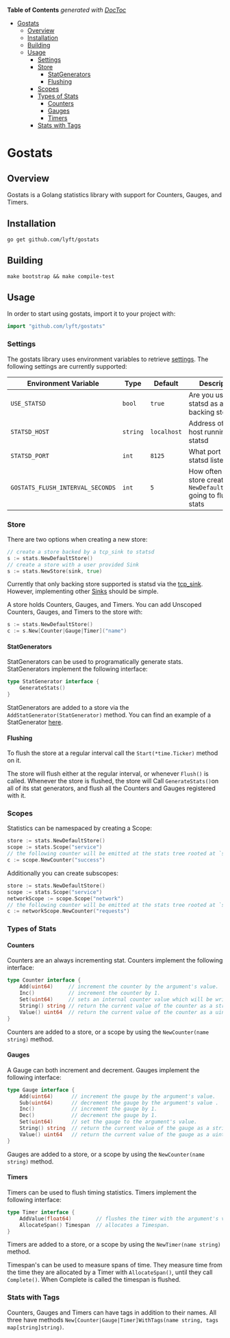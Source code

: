 <!-- START doctoc generated TOC please keep comment here to allow auto update -->
<!-- DON'T EDIT THIS SECTION, INSTEAD RE-RUN doctoc TO UPDATE -->
**Table of Contents**  *generated with [DocToc](https://github.com/thlorenz/doctoc)*

- [Gostats](#gostats)
  - [Overview](#overview)
  - [Installation](#installation)
  - [Building](#building)
  - [Usage](#usage)
    - [Settings](#settings)
    - [Store](#store)
      - [StatGenerators](#statgenerators)
      - [Flushing](#flushing)
    - [Scopes](#scopes)
    - [Types of Stats](#types-of-stats)
      - [Counters](#counters)
      - [Gauges](#gauges)
      - [Timers](#timers)
    - [Stats with Tags](#stats-with-tags)

<!-- END doctoc generated TOC please keep comment here to allow auto update -->

# Gostats

## Overview

Gostats is a Golang statistics library with support for Counters, Gauges, and Timers.

## Installation

```
go get github.com/lyft/gostats
```

## Building

```
make bootstrap && make compile-test
```

## Usage
 
In order to start using gostats, import it to your project with:

```Go
import "github.com/lyft/gostats"
```

### Settings

The gostats library uses environment variables to retrieve [settings](https://github.com/lyft/gostats/blob/master/settings.go).
The following settings are currently supported:


|Environment Variable|Type|Default|Description|
|---|---|---|---|
|`USE_STATSD`|`bool`|`true`|Are you using statsd as a backing store|
|`STATSD_HOST`|`string`|`localhost`|Address of the host running statsd|
|`STATSD_PORT`|`int`|`8125`|What port is statsd listening on|
|`GOSTATS_FLUSH_INTERVAL_SECONDS`|`int`|`5`|How often is the a store created by `NewDefaultStore()` going to flush stats|

### Store

There are two options when creating a new store: 

```Go
// create a store backed by a tcp_sink to statsd
s := stats.NewDefaultStore()
// create a store with a user provided Sink
s := stats.NewStore(sink, true)
```

Currently that only backing store supported is statsd via the [tcp_sink](https://github.com/lyft/gostats/blob/master/tcp_sink.go).
However, implementing other [Sinks](https://github.com/lyft/gostats/blob/master/sink.go) should be simple.

A store holds Counters, Gauges, and Timers. You can add Unscoped Counters, Gauges, and Timers to the store
with:

```Go
s := stats.NewDefaultStore()
c := s.New[Counter|Gauge|Timer]("name")
```

#### StatGenerators

StatGenerators can be used to programatically generate stats. StatGenerators implement the following interface:

```Go
type StatGenerator interface {
	GenerateStats()
}
```

StatGenerators are added to a store via the `AddStatGenerator(StatGenerator)` method. You can find an example of a 
StatGenerator [here](https://github.com/lyft/gostats/blob/master/runtime.go).

#### Flushing

To flush the store at a regular interval call the `Start(*time.Ticker)` method on it.

The store will flush either at the regular interval, or whenever `Flush()` is called. Whenever the store is flushed, 
the store will Call `GenerateStats()`on all of its stat generators, and flush all the Counters and Gauges registered with it.

### Scopes

Statistics can be namespaced by creating a Scope:

```Go
store := stats.NewDefaultStore()
scope := stats.Scope("service")
// the following counter will be emitted at the stats tree rooted at `service`.
c := scope.NewCounter("success")
```

Additionally you can create subscopes:

```Go
store := stats.NewDefaultStore()
scope := stats.Scope("service")
networkScope := scope.Scope("network")
// the following counter will be emitted at the stats tree rooted at `service.network`.
c := networkScope.NewCounter("requests")
```

### Types of Stats

#### Counters

Counters are an always incrementing stat. Counters implement the following interface:

```Go
type Counter interface {
	Add(uint64)     // increment the counter by the argument's value.
	Inc()           // increment the counter by 1.
	Set(uint64)     // sets an internal counter value which will be written in the next flush. Its use is discouraged as it may break always incrementing semantics.
	String() string // return the current value of the counter as a string.
	Value() uint64  // return the current value of the counter as a uint64.
}
```

Counters are added to a store, or a scope by using the `NewCounter(name string)` method.

#### Gauges

A Gauge can both increment and decrement. Gauges implement the following interface:

```Go
type Gauge interface {
	Add(uint64)      // increment the gauge by the argument's value.
	Sub(uint64)      // decrement the gauge by the argument's value .
	Inc()            // increment the gauge by 1.
	Dec()            // decrement the gauge by 1.
	Set(uint64)      // set the gauge to the argument's value.
	String() string  // return the current value of the gauge as a string.
	Value() uint64   // return the current value of the gauge as a uint64.
}
```

Gauges are added to a store, or a scope by using the `NewCounter(name string)` method.

#### Timers

Timers can be used to flush timing statistics. Timers implement the following interface:

```Go
type Timer interface {
	AddValue(float64)        // flushes the timer with the argument's value.
	AllocateSpan() Timespan  // allocates a Timespan.
}
```

Timers are added to a store, or a scope by using the `NewTimer(name string)` method.

Timespan's can be used to measure spans of time. They measure time from the time they are allocated by a Timer with `AllocateSpan()`,
until they call `Complete()`. When Complete is called the timespan is flushed.

### Stats with Tags

Counters, Gauges and Timers can have tags in addition to their names. All three have methods 
`New[Counter|Gauge|Timer]WithTags(name string, tags map[string]string)`.